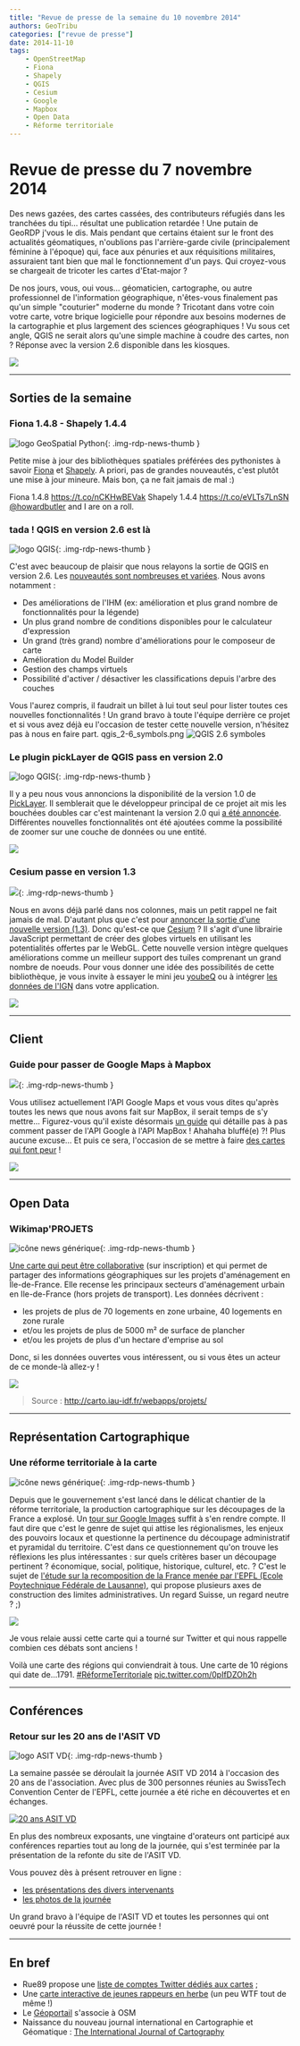 ```yaml
---
title: "Revue de presse de la semaine du 10 novembre 2014"
authors: GeoTribu
categories: ["revue de presse"]
date: 2014-11-10
tags:
    - OpenStreetMap
    - Fiona
    - Shapely
    - QGIS
    - Cesium
    - Google
    - Mapbox
    - Open Data
    - Réforme territoriale
---
```


# Revue de presse du 7 novembre 2014

Des news gazées, des cartes cassées, des contributeurs réfugiés dans les tranchées du tipi... résultat une publication retardée ! Une putain de GeoRDP j'vous le dis. Mais pendant que certains étaient sur le front des actualités géomatiques, n'oublions pas l'arrière-garde civile (principalement féminine à l'époque) qui, face aux pénuries et aux réquisitions militaires, assuraient tant bien que mal le fonctionnement d'un pays. Qui croyez-vous se chargeait de tricoter les cartes d'Etat-major ?

De nos jours, vous, oui vous... géomaticien, cartographe, ou autre professionnel de l'information géographique, n'êtes-vous finalement pas qu'un simple "couturier" moderne du monde ? Tricotant dans votre coin votre carte, votre brique logicielle pour répondre aux besoins modernes de la cartographie et plus largement des sciences géographiques ! Vu sous cet angle, QGIS ne serait alors qu'une simple machine à coudre des cartes, non ? Réponse avec la version 2.6 disponible dans les kiosques.

![](https://cdn.geotribu.fr/img/articles-blog-rdp/capture-ecran/couture.jpg)

----

## Sorties de la semaine

### Fiona 1.4.8 - Shapely 1.4.4

![logo GeoSpatial Python](https://cdn.geotribu.fr/img/logos-icones/programmation/geospatial_python.png "logo GeoSpatial Python"){: .img-rdp-news-thumb }

Petite mise à jour des bibliothèques spatiales préférées des pythonistes à savoir [Fiona](https://pypi.python.org/pypi/Fiona) et [Shapely](https://pypi.python.org/pypi/Shapely). A priori, pas de grandes nouveautés, c'est plutôt une mise à jour mineure. Mais bon, ça ne fait jamais de mal :)

Fiona 1.4.8 <https://t.co/nCKHwBEVak> Shapely 1.4.4 <https://t.co/eVLTs7LnSN> [@howardbutler](https://twitter.com/howardbutler) and I are on a roll.

### tada ! QGIS en version 2.6 est là

![logo QGIS](https://cdn.geotribu.fr/img/logos-icones/logiciels_librairies/qgis.png "logo QGIS"){: .img-rdp-news-thumb }

C'est avec beaucoup de plaisir que nous relayons la sortie de QGIS en version 2.6. Les [nouveautés sont nombreuses et variées](https://www.qgis.org/en/site/forusers/visualchangelog260/index.html). Nous avons notamment :

- Des améliorations de l'IHM (ex: amélioration et plus grand nombre de fonctionnalités pour la légende)
- Un plus grand nombre de conditions disponibles pour le calculateur d'expression
- Un grand (très grand) nombre d'améliorations pour le composeur de carte
- Amélioration du Model Builder
- Gestion des champs virtuels
- Possibilité d'activer / désactiver les classifications depuis l'arbre des couches

Vous l'aurez compris, il faudrait un billet à lui tout seul pour lister toutes ces nouvelles fonctionnalités ! Un grand bravo à toute l'équipe derrière ce projet et si vous avez déjà eu l'occasion de tester cette nouvelle version, n'hésitez pas à nous en faire part.
qgis_2-6_symbols.png
![QGIS 2.6 symboles](https://cdn.geotribu.fr/img/articles-blog-rdp/capture-ecran/qgis_2-6_symbols.png)

### Le plugin pickLayer de QGIS pass en version 2.0

![logo QGIS](https://cdn.geotribu.fr/img/logos-icones/logiciels_librairies/qgis.png "logo QGIS"){: .img-rdp-news-thumb }

Il y a peu nous vous annoncions la disponibilité de la version 1.0 de [PickLayer](https://plugins.qgis.org/plugins/pickLayer/). Il semblerait que le développeur principal de ce projet ait mis les bouchées doubles car c'est maintenant la version 2.0 qui [a été annoncée](http://geogear.wordpress.com/2014/11/04/picklayer-v2-0/). Différentes nouvelles fonctionnalités ont été ajoutées comme la possibilité de zoomer sur une couche de données ou une entité.

![](https://cdn.geotribu.fr/img/articles-blog-rdp/capture-ecran/plv2.png)

### Cesium passe en version 1.3

![](https://cdn.geotribu.fr/img/logos-icones/logiciels_librairies/cesium.png){: .img-rdp-news-thumb }

Nous en avons déjà parlé dans nos colonnes, mais un petit rappel ne fait jamais de mal. D'autant plus que c'est pour [annoncer la sortie d'une nouvelle version (1.3)](http://cesiumjs.org/2014/11/03/Cesium-version-1.3-released/). Donc qu'est-ce que [Cesium](http://geotribu.net/taxonomy/term/568) ? Il s'agit d'une librairie JavaScript permettant de créer des globes virtuels en utilisant les potentialités offertes par le WebGL. Cette nouvelle version intègre quelques améliorations comme un meilleur support des tuiles comprenant un grand nombre de noeuds. Pour vous donner une idée des possibilités de cette bibliothèque, je vous invite à essayer le mini jeu [youbeQ](https://www.youbeq.com/) ou à intégrer [les données de l'IGN](http://cesiumjs.org/demos/ign.html) dans votre application.

![](https://cdn.geotribu.fr/img/articles-blog-rdp/capture-ecran/youbeq_v2_cesium_4.jpeg)

----

## Client

### Guide pour passer de Google Maps à Mapbox

![](https://cdn.geotribu.fr/img/logos-icones/entreprises_association/mapbox.png){: .img-rdp-news-thumb }

Vous utilisez actuellement l'API Google Maps et vous vous dites qu'après toutes les news que nous avons fait sur MapBox, il serait temps de s'y mettre... Figurez-vous qu'il existe désormais [un guide](https://www.mapbox.com/foundations/google-to-mapbox/) qui détaille pas à pas comment passer de l'API Google à l'API MapBox ! Ahahaha bluffé(e) ?! Plus aucune excuse... Et puis ce sera, l'occasion de se mettre à faire [des cartes qui font peur](https://www.mapbox.com/blog/happy-halloween-from-mapbox/) !

![](https://cdn.geotribu.fr/img/articles-blog-rdp/capture-ecran/Mapbox_google.png)

----

## Open Data

### Wikimap'PROJETS

![icône news générique](https://cdn.geotribu.fr/img/internal/icons-rdp-news/news.png "News Geotribu"){: .img-rdp-news-thumb }

[Une carte qui peut être collaborative](http://carto.iau-idf.fr/webapps/projets/#) (sur inscription) et qui permet de partager des informations géographiques sur les projets d'aménagement en Île-de-France. Elle recense les principaux secteurs d'aménagement urbain en Ile-de-France (hors projets de transport). Les données décrivent :

- les projets de plus de 70 logements en zone urbaine, 40 logements en zone rurale
- et/ou les projets de plus de 5000 m² de surface de plancher
- et/ou les projets de plus d'un hectare d'emprise au sol

Donc, si les données ouvertes vous intéressent, ou si vous êtes un acteur de ce monde-là allez-y !

![](https://cdn.geotribu.fr/img/articles-blog-rdp/capture-ecran/snapshot1_3.png)

> Source : <http://carto.iau-idf.fr/webapps/projets/>

----

## Représentation Cartographique

### Une réforme territoriale à la carte

![icône news générique](https://cdn.geotribu.fr/img/internal/icons-rdp-news/news.png "News Geotribu"){: .img-rdp-news-thumb }

Depuis que le gouvernement s'est lancé dans le délicat chantier de la réforme territoriale, la production cartographique sur les découpages de la France a explosé. Un [tour sur Google Images](https://www.google.fr/search?q=r%C3%A9forme+territorial&client=firefox-a&hs=LnS&rls=org.mozilla:fr:official&channel=fflb&source=lnms&tbm=isch&sa=X&ei=NIpgVNacONPtaJqjgdAJ&ved=0CAkQ_AUoAg&biw=1467&bih=699#rls=org.mozilla:fr:official&channel=fflb&tbm=isch&q=r%C3%A9forme+territoriale) suffit à s'en rendre compte. Il faut dire que c'est le genre de sujet qui attise les régionalismes, les enjeux des pouvoirs locaux et questionne la pertinence du découpage administratif et pyramidal du territoire. C'est dans ce questionnement qu'on trouve les réflexions les plus intéressantes : sur quels critères baser un découpage pertinent ? économique, social, politique, historique, culturel, etc. ? C'est le sujet de [l'étude sur la recomposition de la France menée par l'EPFL (Ecole Poytechnique Fédérale de Lausanne)](http://choros.epfl.ch/cms/lang/fr/pid/114761), qui propose plusieurs axes de construction des limites administratives. Un regard Suisse, un regard neutre ? ;)

![](https://cdn.geotribu.fr/img/articles-blog-rdp/divers/ReformeTerritoriale_EPFL.jpg)

Je vous relaie aussi cette carte qui a tourné sur Twitter et qui nous rappelle combien ces débats sont anciens !

Voilà une carte des régions qui conviendrait à tous. Une carte de 10 régions qui date de...1791. [#RéformeTerritoriale](https://twitter.com/hashtag/R%C3%A9formeTerritoriale?src=hash) [pic.twitter.com/0pIfDZOh2h](http://t.co/0pIfDZOh2h)

----

## Conférences

### Retour sur les 20 ans de l'ASIT VD

![logo ASIT VD](https://cdn.geotribu.fr/img/logos-icones/entreprises_association/asit_vd.png "logo ASIT VD"){: .img-rdp-news-thumb }

La semaine passée se déroulait la journée ASIT VD 2014 à l'occasion des 20 ans de l'association. Avec plus de 300 personnes réunies au SwissTech Convention Center de l'EPFL, cette journée a été riche en découvertes et en échanges.

[![20 ans ASIT VD](https://cdn.geotribu.fr/img/articles-blog-rdp/capture-ecran/20ans-asitvd.png "20 ans ASIT VD")](http://20ans.asitvd.ch/)

En plus des nombreux exposants, une vingtaine d'orateurs ont participé aux conférences reparties tout au long de la journée, qui s'est terminée par la présentation de la refonte du site de l'ASIT VD.

Vous pouvez dès à présent retrouver en ligne :

- [les présentations des divers intervenants](http://20ans.asitvd.ch/#programme)
- [les photos de la journée](http://bit.ly/1uv3kER)

Un grand bravo à l'équipe de l'ASIT VD et toutes les personnes qui ont oeuvré pour la réussite de cette journée !

----

## En bref

- Rue89 propose une [liste de comptes Twitter dédiés aux cartes](http://rue89.nouvelobs.com/2014/11/02/cartographes-fous-donnees-profs-geo-les-comptes-a-suivre-255830) ;
- Une [carte interactive de jeunes rappeurs en herbe](http://www.lacarteauxrappeurs.fr/) (un peu WTF tout de même !)
- Le [Géoportail](http://eduscol.education.fr/histoire-geographie/actualites/actualites/article/cartographie-libre-sur-le-geoportail.html) s'associe à OSM
- Naissance du nouveau journal international en Cartographie et Géomatique : [The International Journal of Cartography](http://www.edmgr.com/tica/)
